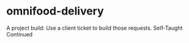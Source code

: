 # omnifood-delivery
A project build: Use a client ticket to build those requests. Self-Taught Continued
